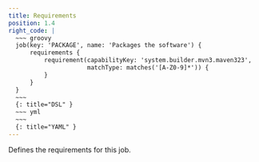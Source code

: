 ```yaml
---
title: Requirements
position: 1.4
right_code: |
  ~~~ groovy
  job(key: 'PACKAGE', name: 'Packages the software') {
      requirements {
          requirement(capabilityKey: 'system.builder.mvn3.maven323',
                      matchType: matches('[A-Z0-9]*')) {
          }
      }
  }
  ~~~
  {: title="DSL" }
  ~~~ yml
  ~~~
  {: title="YAML" } 
---
```

Defines the requirements for this job.
